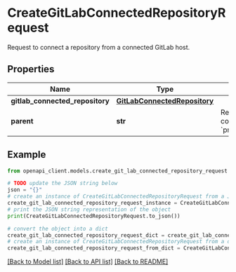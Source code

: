 # CreateGitLabConnectedRepositoryRequest

Request to connect a repository from a connected GitLab host.

## Properties

Name | Type | Description | Notes
------------ | ------------- | ------------- | -------------
**gitlab_connected_repository** | [**GitLabConnectedRepository**](GitLabConnectedRepository.md) |  | [optional] 
**parent** | **str** | Required. The name of the &#x60;GitLabConfig&#x60; that adds connected repository. Format: &#x60;projects/{project}/locations/{location}/gitLabConfigs/{config}&#x60; | [optional] 

## Example

```python
from openapi_client.models.create_git_lab_connected_repository_request import CreateGitLabConnectedRepositoryRequest

# TODO update the JSON string below
json = "{}"
# create an instance of CreateGitLabConnectedRepositoryRequest from a JSON string
create_git_lab_connected_repository_request_instance = CreateGitLabConnectedRepositoryRequest.from_json(json)
# print the JSON string representation of the object
print(CreateGitLabConnectedRepositoryRequest.to_json())

# convert the object into a dict
create_git_lab_connected_repository_request_dict = create_git_lab_connected_repository_request_instance.to_dict()
# create an instance of CreateGitLabConnectedRepositoryRequest from a dict
create_git_lab_connected_repository_request_from_dict = CreateGitLabConnectedRepositoryRequest.from_dict(create_git_lab_connected_repository_request_dict)
```
[[Back to Model list]](../README.md#documentation-for-models) [[Back to API list]](../README.md#documentation-for-api-endpoints) [[Back to README]](../README.md)


